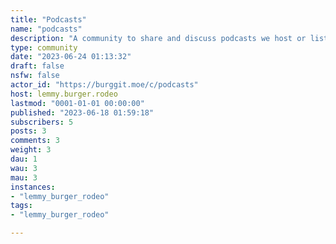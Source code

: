 ```yaml
---
title: "Podcasts" 
name: "podcasts"
description: "A community to share and discuss podcasts we host or listen to."
type: community
date: "2023-06-24 01:13:32"
draft: false
nsfw: false
actor_id: "https://burggit.moe/c/podcasts"
host: lemmy.burger.rodeo
lastmod: "0001-01-01 00:00:00"
published: "2023-06-18 01:59:18"
subscribers: 5
posts: 3
comments: 3
weight: 3
dau: 1
wau: 3
mau: 3
instances:
- "lemmy_burger_rodeo"
tags: 
- "lemmy_burger_rodeo"

---
```

